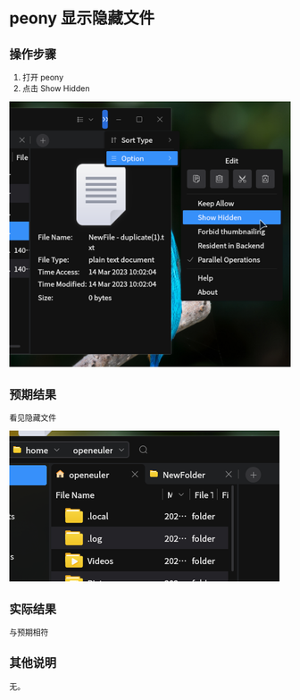 # peony 显示隐藏文件
## 操作步骤
1. 打开 peony
2. 点击 Show Hidden

![peony_显示隐藏文件-1](./img/peony_显示隐藏文件-1.png)

## 预期结果
看见隐藏文件

![peony_显示隐藏文件-2](./img/peony_显示隐藏文件-2.png)

## 实际结果
与预期相符
## 其他说明
无。
